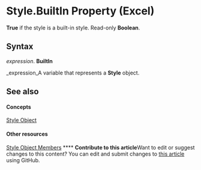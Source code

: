
# Style.BuiltIn Property (Excel)

 **True** if the style is a built-in style. Read-only **Boolean**.


## Syntax

 _expression_. **BuiltIn**

 _expression_A variable that represents a  **Style** object.


## See also


#### Concepts


 [Style Object](3c1e9184-0075-5f46-9a1a-0b61d874d1f8.md)
#### Other resources


 [Style Object Members](78f477c9-4033-e7c5-fc3d-7ba025392d31.md)
****   **Contribute to this article**Want to edit or suggest changes to this content? You can edit and submit changes to  [this article](https://github.com/jhershey00/VBA_Excel_Test/OpenXMLCon/articles/c1c62ce7-0cd8-7fa7-c596-e53ced7d591a.md) using GitHub.

